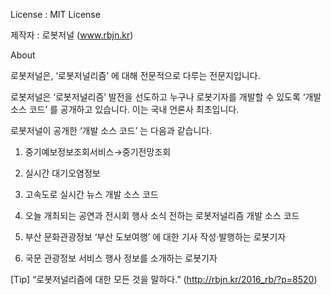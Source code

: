 License : MIT License

제작자 : 로봇저널 (www.rbjn.kr)

About

로봇저널은, ‘로봇저널리즘’ 에 대해 전문적으로 다루는 전문지입니다.

로봇저널은 ‘로봇저널리즘’ 발전을 선도하고 누구나 로봇기자를 개발할 수 있도록 ‘개발 소스 코드’ 를 공개하고 있습니다. 이는 국내 언론사 최초입니다.

로봇저널이 공개한 ‘개발 소스 코드’ 는 다음과 같습니다.

1. 중기예보정보조회서비스→중기전망조회

2. 실시간 대기오염정보

3. 고속도로 실시간 뉴스 개발 소스 코드

4. 오늘 개최되는 공연과 전시회 행사 소식 전하는 로봇저널리즘 개발 소스 코드

5. 부산 문화관광정보 ‘부산 도보여행’ 에 대한 기사 작성·발행하는 로봇기자

6. 국문 관광정보 서비스 행사 정보를 소개하는 로봇기자

[Tip] “로봇저널리즘에 대한 모든 것을 말하다.” (http://rbjn.kr/2016_rb/?p=8520)


